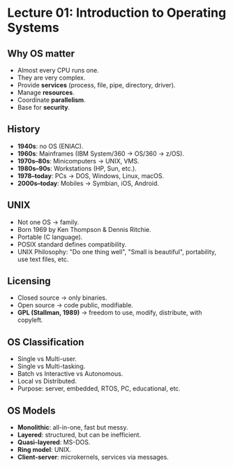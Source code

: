 # Lecture 01: Introduction to Operating Systems

## Why OS matter
- Almost every CPU runs one.
- They are very complex.
- Provide **services** (process, file, pipe, directory, driver).
- Manage **resources**.
- Coordinate **parallelism**.
- Base for **security**.

## History
- **1940s**: no OS (ENIAC).
- **1960s**: Mainframes (IBM System/360 → OS/360 → z/OS).
- **1970s–80s**: Minicomputers → UNIX, VMS.
- **1980s–90s**: Workstations (HP, Sun, etc.).
- **1978–today**: PCs → DOS, Windows, Linux, macOS.
- **2000s–today**: Mobiles → Symbian, iOS, Android.

## UNIX
- Not one OS → family.
- Born 1969 by Ken Thompson & Dennis Ritchie.
- Portable (C language).
- POSIX standard defines compatibility.
- UNIX Philosophy: "Do one thing well", "Small is beautiful", portability, use text files, etc.

## Licensing
- Closed source → only binaries.
- Open source → code public, modifiable.
- **GPL (Stallman, 1989)** → freedom to use, modify, distribute, with copyleft.

## OS Classification
- Single vs Multi-user.
- Single vs Multi-tasking.
- Batch vs Interactive vs Autonomous.
- Local vs Distributed.
- Purpose: server, embedded, RTOS, PC, educational, etc.

## OS Models
- **Monolithic**: all-in-one, fast but messy.
- **Layered**: structured, but can be inefficient.
- **Quasi-layered**: MS-DOS.
- **Ring model**: UNIX.
- **Client-server**: microkernels, services via messages.
